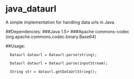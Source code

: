 # java_dataurl
A simple implementation for handling data urls in Java.

##Dependencies:
###Java 1.5>
###Apache commons-codec (org.apache.commons.codec.binary.Base64)


##Usage:

```
  Dataurl dataurl = Dataurl.parse(string);
```

```
  Dataurl dataurl = Dataurl.parse(inputStream);
```

```
  String str = dataurl.getDataUrlString();
```

